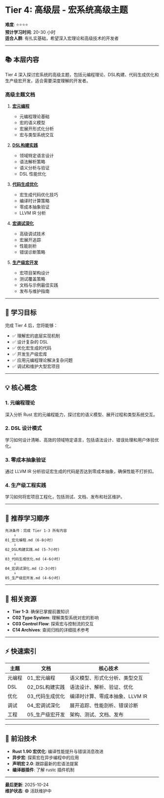 # Tier 4: 高级层 - 宏系统高级主题

**难度**: ⭐⭐⭐⭐  
**预计学习时间**: 20-30 小时  
**适合人群**: 有扎实基础，希望深入宏理论和高级技术的开发者

---

## 📚 本层内容

Tier 4 深入探讨宏系统的高级主题，包括元编程理论、DSL构建、代码生成优化和生产级宏开发，适合需要深度理解的开发者。

### 高级主题文档

1. **[宏元编程](./01_宏元编程.md)**
   - 元编程理论基础
   - 宏的语义模型
   - 宏展开形式化分析
   - 宏与类型系统交互

2. **[DSL构建实践](./02_DSL构建实践.md)**
   - 领域特定语言设计
   - 语法解析策略
   - 语义分析与验证
   - DSL 性能优化

3. **[代码生成优化](./03_代码生成优化.md)**
   - 宏生成代码优化技巧
   - 编译时计算策略
   - 零成本抽象验证
   - LLVM IR 分析

4. **[宏调试深化](./04_宏调试深化.md)**
   - 高级调试技术
   - 宏展开追踪
   - 性能剖析
   - 错误诊断策略

5. **[生产级宏开发](./05_生产级宏开发.md)**
   - 宏项目架构设计
   - 测试覆盖策略
   - 文档与示例最佳实践
   - 发布与维护指南

---

## 🎯 学习目标

完成 Tier 4 后，您将能够：

- ✅ 理解宏的底层实现机制
- ✅ 设计复杂的 DSL
- ✅ 优化宏生成的代码
- ✅ 开发生产级宏库
- ✅ 应用元编程理论解决复杂问题
- ✅ 调试和维护大型宏项目

---

## 💡 核心概念

### 1. 元编程理论

深入分析 Rust 宏的元编程能力，探讨宏的语义模型、展开过程和类型系统交互。

### 2. DSL 设计模式

学习如何设计清晰、高效的领域特定语言，包括语法设计、错误处理和用户体验优化。

### 3. 零成本抽象验证

通过 LLVM IR 分析验证宏生成的代码是否达到零成本抽象，确保性能不打折扣。

### 4. 生产级工程实践

学习如何将宏项目工程化，包括测试、文档、发布和社区维护。

---

## 📖 推荐学习顺序

```text
先决条件：完成 Tier 1-3 所有内容
    ↓
01_宏元编程.md (6-8小时)
    ↓
02_DSL构建实践.md (5-7小时)
    ↓
03_代码生成优化.md (4-6小时)
    ↓
04_宏调试深化.md (2-3小时)
    ↓
05_生产级宏开发.md (4-6小时)
```

---

## 🔗 相关资源

- **Tier 1-3**: 确保已掌握前置知识
- **C02 Type System**: 理解类型系统对宏的影响
- **C03 Control Flow**: 探索宏与控制流的交互
- **C14 Archives**: 查阅归档的详细技术参考

---

## ⚡ 快速索引

| 主题 | 文档 | 核心技术 |
|------|------|---------|
| 元编程 | 01_宏元编程 | 语义模型、形式化分析、类型交互 |
| DSL | 02_DSL构建实践 | 语法设计、解析、验证、优化 |
| 优化 | 03_代码生成优化 | 编译时计算、零成本抽象、LLVM IR |
| 调试 | 04_宏调试深化 | 展开追踪、性能剖析、错误诊断 |
| 工程 | 05_生产级宏开发 | 架构、测试、文档、发布 |

---

## 🌟 前沿技术

- **Rust 1.90 宏优化**: 编译性能提升与错误消息改进
- **异步宏**: 探索宏在异步编程中的应用
- **声明宏 2.0**: 跟踪最新的宏语法提案
- **编译器插件**: 了解 rustc 插件机制

---

**最后更新**: 2025-10-24  
**维护状态**: 🟢 活跃维护中
